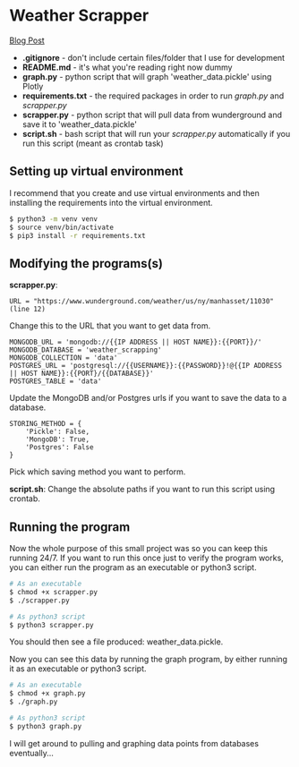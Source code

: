 # Weather Scrapper
[Blog Post](https://blog.hson.dev/projects/2020/05/24/Automate-web-scrapping-weather.html)

- **.gitignore** - don't include certain files/folder that I use for development
- **README.md** - it's what you're reading right now dummy
- **graph.py** - python script that will graph 'weather_data.pickle' using Plotly 
- **requirements.txt** - the required packages in order to run *graph.py* and *scrapper.py*
- **scrapper.py** - python script that will pull data from wunderground and save it to 'weather_data.pickle'
- **script.sh** - bash script that will run your *scrapper.py* automatically if you run this script (meant as crontab task)

## Setting up virtual environment
I recommend that you create and use virtual environments and then installing the requirements into the virtual environment.
```bash
$ python3 -m venv venv
$ source venv/bin/activate
$ pip3 install -r requirements.txt
```

## Modifying the programs(s)
**scrapper.py**: 
```python3
URL = "https://www.wunderground.com/weather/us/ny/manhasset/11030" (line 12)
```
Change this to the URL that you want to get data from. 
```python3
MONGODB_URL = 'mongodb://{{IP ADDRESS || HOST NAME}}:{{PORT}}/'
MONGODB_DATABASE = 'weather_scrapping'
MONGODB_COLLECTION = 'data'
POSTGRES_URL = 'postgresql://{{USERNAME}}:{{PASSWORD}}!@{{IP ADDRESS || HOST NAME}}:{{PORT}/{{DATABASE}}'
POSTGRES_TABLE = 'data'
```
Update the MongoDB and/or Postgres urls if you want to save the data to a database.
```python3
STORING_METHOD = {
    'Pickle': False,
    'MongoDB': True,
    'Postgres': False
}
```
Pick which saving method you want to perform.
 
**script.sh**: Change the absolute paths if you want to run this script using crontab. 

## Running the program 
Now the whole purpose of this small project was so you can keep this running 24/7. If you want to run this once just to verify the program works, 
you can either run the program as an executable or python3 script. 
```bash
# As an executable
$ chmod +x scrapper.py
$ ./scrapper.py

# As python3 script
$ python3 scrapper.py
```

You should then see a file produced: weather_data.pickle.

Now you can see this data by running the graph program, by either running it as an executable or python3 script. 
```bash
# As an executable
$ chmod +x graph.py
$ ./graph.py

# As python3 script
$ python3 graph.py
```

I will get around to pulling and graphing data points from databases eventually...